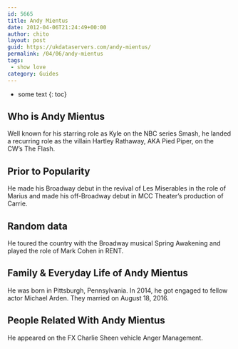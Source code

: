 ```yaml
---
id: 5665
title: Andy Mientus
date: 2012-04-06T21:24:49+00:00
author: chito
layout: post
guid: https://ukdataservers.com/andy-mientus/
permalink: /04/06/andy-mientus
tags:
 - show love
category: Guides
---
```


* some text
{: toc}
          
          
## Who is  Andy Mientus
                  
                  
                  
Well known for his starring role as Kyle on the NBC series Smash, he landed a recurring role as the villain Hartley Rathaway, AKA Pied Piper, on the CW&#8217;s The Flash.
                  
                
                
                
## Prior to Popularity 
                  
                  
                  
He made his Broadway debut in the revival of Les Miserables in the role of Marius and made his off-Broadway debut in MCC Theater&#8217;s production of Carrie.
                  
                
                
                
## Random data 
                  
                  
                  
He toured the country with the Broadway musical Spring Awakening and played the role of Mark Cohen in RENT.
                  
                
                
                
## Family & Everyday Life of Andy Mientus
                  
                  
                  
He was born in Pittsburgh, Pennsylvania. In 2014, he got engaged to fellow actor Michael Arden. They married on August 18, 2016.
                  
                
                
                
## People Related With  Andy Mientus
                  
                  
                  
He appeared on the FX Charlie Sheen vehicle Anger Management.
                  
                
              
            
          
          
          
    
    
  
